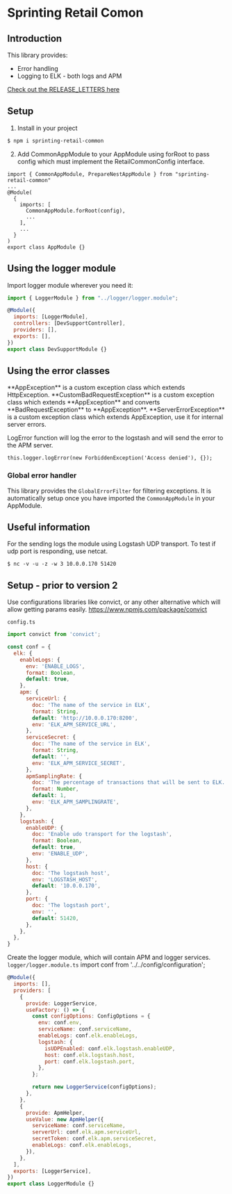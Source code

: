 <h1>Sprinting Retail Comon</h1>

<h2>Introduction</h2>
This library provides: 
<ul>
    <li>Error handling</li>
    <li>Logging to ELK - both logs and APM</li>
</ul>

[Check out the RELEASE_LETTERS here](RELEASE_LETTERS.md)

<h2>Setup</h2>

1. Install in your project
```bash 
$ npm i sprinting-retail-common
```
2. Add CommonAppModule to your AppModule using forRoot to pass config which must implement the RetailCommonConfig interface.
```
import { CommonAppModule, PrepareNestAppModule } from "sprinting-retail-common"
...
@Module(
  {
    imports: [
      CommonAppModule.forRoot(config),
      ...
    ],
    ...
  }
)
export class AppModule {}
```

<h2>Using the logger module</h2>

Import logger module wherever you need it:

```javascript
import { LoggerModule } from "../logger/logger.module";

@Module({
  imports: [LoggerModule],
  controllers: [DevSupportController],
  providers: [],
  exports: [],
})
export class DevSupportModule {}
```

<h2>Using the error classes</h2>
**AppException** is a custom exception class which extends HttpException.
**CustomBadRequestException** is a custom exception class which extends 
**AppException** and converts **BadRequestException** to **AppException**.
**ServerErrorException** is a custom exception class which extends AppException, use it for internal server errors.

LogError function will log the error to the logstash and will send the error to the APM server.

    this.logger.logError(new ForbiddenException('Access denied'), {});

<h3>Global error handler</h3>

This library provides the `GlobalErrorFilter` for filtering exceptions. 
It is automatically setup once you have imported the `CommonAppModule` in your AppModule.

<h2>Useful information</h2>

For the sending logs the module using Logstash UDP transport.
To test if udp port is responding, use netcat.

`
$ nc -v -u -z -w 3 10.0.0.170 51420
`
<h2>Setup - prior to version 2</h2>

Use configurations libraries like convict, or any other alternative which will allow getting params easily.
https://www.npmjs.com/package/convict

`config.ts`
```javascript
import convict from 'convict';

const conf = {
  elk: {
    enableLogs: {
      env: 'ENABLE_LOGS',
      format: Boolean,
      default: true,
    },
    apm: {
      serviceUrl: {
        doc: 'The name of the service in ELK',
        format: String,
        default: 'http://10.0.0.170:8200',
        env: 'ELK_APM_SERVICE_URL',
      },
      serviceSecret: {
        doc: 'The name of the service in ELK',
        format: String,
        default: '',
        env: 'ELK_APM_SERVICE_SECRET',
      },
      apmSamplingRate: {
        doc: 'The percentage of transactions that will be sent to ELK. 1 means 100%.',
        format: Number,
        default: 1,
        env: 'ELK_APM_SAMPLINGRATE',
      },
    },
    logstash: {
      enableUDP: {
        doc: 'Enable udo transport for the logstash',
        format: Boolean,
        default: true,
        env: 'ENABLE_UDP',
      },
      host: {
        doc: 'The logstash host',
        env: 'LOGSTASH_HOST',
        default: '10.0.0.170',
      },
      port: {
        doc: 'The logstash port',
        env: '',
        default: 51420,
      },
    },
  },
}
```

Create the logger module, which will contain APM and logger services.
`logger/logger.module.ts`
import conf from '../../config/configuration';

```javascript
@Module({
  imports: [],
  providers: [
    {
      provide: LoggerService,
      useFactory: () => {
        const configOptions: ConfigOptions = {
          env: conf.env,
          serviceName: conf.serviceName,
          enableLogs: conf.elk.enableLogs,
          logstash: {
            isUDPEnabled: conf.elk.logstash.enableUDP,
            host: conf.elk.logstash.host,
            port: conf.elk.logstash.port,
          },
        };

        return new LoggerService(configOptions);
      },
    },
    {
      provide: ApmHelper,
      useValue: new ApmHelper({
        serviceName: conf.serviceName,
        serverUrl: conf.elk.apm.serviceUrl,
        secretToken: conf.elk.apm.serviceSecret,
        enableLogs: conf.elk.enableLogs,
      }),
    },
  ],
  exports: [LoggerService],
})
export class LoggerModule {}


```
